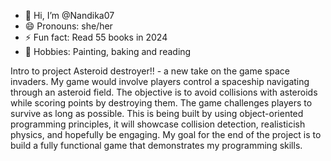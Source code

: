 - 👋 Hi, I’m @Nandika07
- 😄 Pronouns: she/her
- ⚡ Fun fact: Read 55 books in 2024
- 🌱 Hobbies: Painting, baking and reading 
  
Intro to project
Asteroid destroyer!! - a new take on the game space invaders.
My game would involve players control a spaceship navigating through an asteroid field. The objective is to avoid collisions with asteroids 
while scoring points by destroying them. The game challenges players to survive as long as possible. 
This is being built by using object-oriented programming principles, it will showcase collision detection, realisticish physics, and hopefully 
be engaging. My goal for the end of the project is to build a fully functional game that demonstrates my programming skills.



<!---
Nandika07/Nandika07 is a ✨ special ✨ repository because its `README.md` (this file) appears on your GitHub profile.
You can click the Preview link to take a look at your changes.
--->
